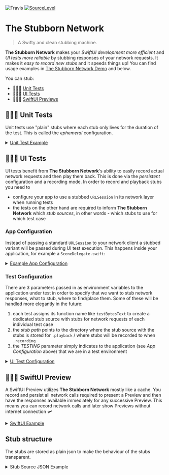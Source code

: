 ![Travis](https://travis-ci.org/q231950/the-stubborn-network.svg?branch=master) [![SourceLevel](https://app.sourcelevel.io/github/q231950/the-stubborn-network.svg)](https://app.sourcelevel.io/github/q231950/the-stubborn-network)

# The Stubborn Network

> A Swifty and clean stubbing machine.

**The Stubborn Network** makes your _SwiftUI development more efficient_ and _UI tests more reliable_ by stubbing responses of your network requests. It makes it _easy to record new stubs_ and it speeds things up! You can find usage examples in [The Stubborn Network Demo](https://github.com/q231950/the-stubborn-network-demo) and below.

You can stub:

- 👮🏻‍♀️ [Unit Tests](https://github.com/q231950/the-stubborn-network/tree/master#unit-tests)
- 🕵🏽‍♂️ [UI Tests](https://github.com/q231950/the-stubborn-network/tree/master#ui-tests)
- 👩🏻‍🎨 [SwiftUI Previews](https://github.com/q231950/the-stubborn-network/tree/master#swiftui-preview)

## 👮🏻‍♀️ Unit Tests

Unit tests use "plain" stubs where each stub only lives for the duration of the test. This is called the _ephemeral_ configuration.

<details><summary><a href='https://github.com/q231950/the-stubborn-network-demo/blob/master/DemoTests/DemoTests.swift'>Unit Test Example</a></summary>
<p>

```swift
/// given we create an ephemeral stubbed session (the scope of the stubs stays within this test)
let session = StubbornNetwork.makeEphemeralSession()

/// and stub individual requests
session.stub(NetworkClient.request, data: self.stubData, response: HTTPURLResponse(), error: nil)

let networkClient = NetworkClient(urlSession: session)

/// when
networkClient.post()

/// then
completion = networkClient.objectDidChange.sink { networkClient in
    XCTAssertEqual(networkClient.text, "417 bytes")
    exp.fulfill()
}
```
</p>
</details>

## 🕵🏽‍♂️ UI Tests

UI tests benefit from **The Stubborn Network**'s ability to easily record actual network requests and then play them back. This is done via the _persistent_ configuration and a recording mode. In order to record and playback stubs you need to

- configure your app to use a stubbed `URLSession` in its network layer when running tests
- the tests on the other hand are required to inform **The Stubborn Network** which _stub sources_, in other words - which stubs to use for which test case

### App Configuration

Instead of passing a standard `URLSession` to your network client a stubbed variant will be passed during UI test execution. This happens inside your application, for example a `SceneDelegate.swift`:

<details><summary><a href='https://github.com/q231950/the-stubborn-network-demo/blob/master/Demo/SceneDelegate.swift'>Example App Configuration</a></summary>
<p>

```swift
if processInfo.testing == true {
    /// The session is persistent, which means that stubs are stored
    let urlSession = StubbornNetwork.makePersistentSession()

    /// `.playback` is the default, so after recording you can remove the following line or set it to .playback
    urlSession.recordMode = .recording
}

let networkClient = NetworkClient(urlSession: urlSession)
```

</p>
</details>

### Test Configuration

There are 3 parameters passed in as environment variables to the application under test in order to specify that we want to stub network responses, what to stub, where to find/place them. Some of these will be handled more elegantly in the future:

1. each test assigns its function name like `testBytesText` to create a dedicated stub source with stubs for network requests of each individual test case
2. the _stub path_ points to the directory where the stub source with the stubs is stored for `.playback` / where stubs will be recorded to when `.recording`
3. the _TESTING_ parameter simply indicates to the application (see _App Configuration_ above) that we are in a test environment

<details><summary><a href='https://github.com/q231950/the-stubborn-network-demo/blob/master/DemoUITests/DemoUITests.swift'>UI Test Configuration</a></summary>
<p>

```swift
override func setUp() {
    super.setUp()

    /// tell the app that we are executing tests right now
    app.launchEnvironment["TESTING"] = "TESTING"

    /// ... each stub's name will be the name of the test case
    app.launchEnvironment["STUB_NAME"] = self.name

    ///  .. and path to the stubs will be set to the project's directory
    let processInfo = ProcessInfo()
    app.launchEnvironment["STUB_PATH"] = "\(processInfo.environment["PROJECT_DIR"] ?? "")/stubs"
    app.launch()
}

func testBytesText() {
    /// In the test itself everything happens like with an untempered URLSession
    let bytesText = app.staticTexts["417 bytes"]
    wait(forElement:bytesText, timeout:2)
}
```

</p>
</details>

## 👩🏻‍🎨 SwiftUI Preview

A SwiftUI Preview utilizes **The Stubborn Network** mostly like a cache. You record and persist all network calls required to present a Preview and then have the responses available immediately for any successive Preview. This means you can record network calls and later show Previews without internet connection 🛩

<details><summary><a href='https://github.com/q231950/the-stubborn-network-demo/blob/master/Demo/ContentView.swift'>SwiftUI Example</a></summary>
<p>

```swift
static var previews: some View {
    let urlSession = StubbornNetwork.makePersistentSession(withName: "ContentView_Previews", path: "\(ProcessInfo().environment["PROJECT_DIR"] ?? "")/stubs")
    /// `.playback` is the default, so after recording you can remove the following line or set it to .playback
    urlSession.recordMode = .recording

    let networkClient = NetworkClient(urlSession: urlSession)
    /// Use the stubbed `networkClient`...
}
```

</p>
</details>

## Stub structure

The stubs are stored as plain json to make the behaviour of the stubs transparent.

<details><summary>Stub Source JSON Example</summary>
```json
[{
    "request": {
        "url": "https://api.abc.com",
        "headerFields": [
            "Accept-Encoding[:::]br, gzip, deflate"
        ],
        "method": "POST"
    },
    "data": "YWJj",
    "response": {
        "statusCode": 200,
        "headerFields": [
            "Content-Type[:::]text\/xml; charset=utf-8"
        ]
    }
}]
```
</p>
</details>
